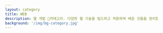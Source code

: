 ```yaml
---
layout: category
title: WEB
description: 웹 개발 📁카테고리. 다양한 웹 기술을 빌드하고 적용하며 배운 것들을 정리합니다.
background: '/img/bg-category.jpg'
---
```

